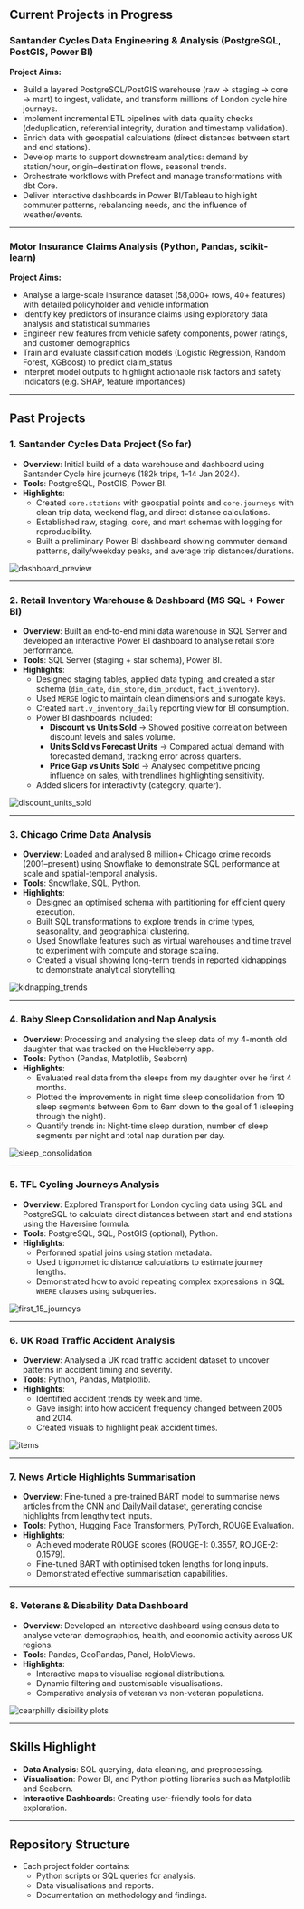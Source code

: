 ## Current Projects in Progress

### Santander Cycles Data Engineering & Analysis (PostgreSQL, PostGIS, Power BI)

**Project Aims:**
- Build a layered PostgreSQL/PostGIS warehouse (raw → staging → core → mart) to ingest, validate, and transform millions of London cycle hire journeys.
- Implement incremental ETL pipelines with data quality checks (deduplication, referential integrity, duration and timestamp validation).
- Enrich data with geospatial calculations (direct distances between start and end stations).
- Develop marts to support downstream analytics: demand by station/hour, origin–destination flows, seasonal trends.
- Orchestrate workflows with Prefect and manage transformations with dbt Core.
- Deliver interactive dashboards in Power BI/Tableau to highlight commuter patterns, rebalancing needs, and the influence of weather/events.

---

### Motor Insurance Claims Analysis (Python, Pandas, scikit-learn)

**Project Aims:**
- Analyse a large-scale insurance dataset (58,000+ rows, 40+ features) with detailed policyholder and vehicle information
- Identify key predictors of insurance claims using exploratory data analysis and statistical summaries
- Engineer new features from vehicle safety components, power ratings, and customer demographics
- Train and evaluate classification models (Logistic Regression, Random Forest, XGBoost) to predict claim_status
- Interpret model outputs to highlight actionable risk factors and safety indicators (e.g. SHAP, feature importances)


---

## Past Projects

### **1. Santander Cycles Data Project (So far)**  
- **Overview**: Initial build of a data warehouse and dashboard using Santander Cycle hire journeys (182k trips, 1–14 Jan 2024).  
- **Tools**: PostgreSQL, PostGIS, Power BI.  
- **Highlights**:  
  - Created `core.stations` with geospatial points and `core.journeys` with clean trip data, weekend flag, and direct distance calculations.  
  - Established raw, staging, core, and mart schemas with logging for reproducibility.  
  - Built a preliminary Power BI dashboard showing commuter demand patterns, daily/weekday peaks, and average trip distances/durations.  

![dashboard_preview](https://github.com/trow-land/Data-Science/blob/main/Santander%20Cycle%20Hire/dashboards/mvp_dashboard_png.png)

---

### **2. Retail Inventory Warehouse & Dashboard (MS SQL + Power BI)**  
- **Overview**: Built an end-to-end mini data warehouse in SQL Server and developed an interactive Power BI dashboard to analyse retail store performance.  
- **Tools**: SQL Server (staging + star schema), Power BI.  
- **Highlights**:  
  - Designed staging tables, applied data typing, and created a star schema (`dim_date`, `dim_store`, `dim_product`, `fact_inventory`).  
  - Used `MERGE` logic to maintain clean dimensions and surrogate keys.  
  - Created `mart.v_inventory_daily` reporting view for BI consumption.  
  - Power BI dashboards included:  
    - **Discount vs Units Sold** → Showed positive correlation between discount levels and sales volume.  
    - **Units Sold vs Forecast Units** → Compared actual demand with forecasted demand, tracking error across quarters.  
    - **Price Gap vs Units Sold** → Analysed competitive pricing influence on sales, with trendlines highlighting sensitivity.  
  - Added slicers for interactivity (category, quarter).  

![discount_units_sold](https://github.com/trow-land/Data-Science/blob/main/Retail%20Inventory%20Analysis/plots/units_sold_vs_forecast.gif)

---

### **3. Chicago Crime Data Analysis**  
- **Overview**: Loaded and analysed 8 million+ Chicago crime records (2001–present) using Snowflake to demonstrate SQL performance at scale and spatial-temporal analysis.  
- **Tools**: Snowflake, SQL, Python.  
- **Highlights**:  
  - Designed an optimised schema with partitioning for efficient query execution.  
  - Built SQL transformations to explore trends in crime types, seasonality, and geographical clustering.  
  - Used Snowflake features such as virtual warehouses and time travel to experiment with compute and storage scaling.  
  - Created a visual showing long-term trends in reported kidnappings to demonstrate analytical storytelling.

![kidnapping_trends](https://github.com/trow-land/Data-Science/blob/main/Chicago%20Crime%20Snowflake/images/Monthly_kidnappings.png)

---

### **4. Baby Sleep Consolidation and Nap Analysis**  
- **Overview**: Processing and analysing the sleep data of my 4-month old daughter that was tracked on the Huckleberry app.  
- **Tools**: Python (Pandas, Matplotlib, Seaborn)  
- **Highlights**:  
  - Evaluated real data from the sleeps from my daughter over he first 4 months.  
  - Plotted the improvements in night time sleep consolidation from 10 sleep segments between 6pm to 6am down to the goal of 1 (sleeping through the night).  
  - Quantify trends in: Night-time sleep duration, number of sleep segments per night and total nap duration per day.

![sleep_consolidation](https://github.com/trow-land/Data-Science/blob/main/Baby%20Sleep%20Consolidation%20and%20Nap%20Analysis/night_sleep_consolidation_with_smoothing.png)

---

### **5. TFL Cycling Journeys Analysis**  
- **Overview**: Explored Transport for London cycling data using SQL and PostgreSQL to calculate direct distances between start and end stations using the Haversine formula.  
- **Tools**: PostgreSQL, SQL, PostGIS (optional), Python.  
- **Highlights**:  
  - Performed spatial joins using station metadata.  
  - Used trigonometric distance calculations to estimate journey lengths.  
  - Demonstrated how to avoid repeating complex expressions in SQL `WHERE` clauses using subqueries.  

![first_15_journeys](https://github.com/trow-land/Data-Science/blob/main/TFL_cycling/images/first_15_journeys.png)

---

### **6. UK Road Traffic Accident Analysis**  
- **Overview**: Analysed a UK road traffic accident dataset to uncover patterns in accident timing and severity.  
- **Tools**: Python, Pandas, Matplotlib.  
- **Highlights**:  
  - Identified accident trends by week and time.  
  - Gave insight into how accident frequency changed between 2005 and 2014.  
  - Created visuals to highlight peak accident times.
 
![items](https://github.com/trow-land/Data-Science/blob/main/UK%20Traffic%20Accidents/images/time_of_day.png)

---

### **7. News Article Highlights Summarisation**  
- **Overview**: Fine-tuned a pre-trained BART model to summarise news articles from the CNN and DailyMail dataset, generating concise highlights from lengthy text inputs.  
- **Tools**: Python, Hugging Face Transformers, PyTorch, ROUGE Evaluation.  
- **Highlights**:  
  - Achieved moderate ROUGE scores (ROUGE-1: 0.3557, ROUGE-2: 0.1579).  
  - Fine-tuned BART with optimised token lengths for long inputs.  
  - Demonstrated effective summarisation capabilities.

---

### **8. Veterans & Disability Data Dashboard**  
- **Overview**: Developed an interactive dashboard using census data to analyse veteran demographics, health, and economic activity across UK regions.  
- **Tools**: Pandas, GeoPandas, Panel, HoloViews.  
- **Highlights**:  
  - Interactive maps to visualise regional distributions.  
  - Dynamic filtering and customisable visualisations.  
  - Comparative analysis of veteran vs non-veteran populations.

![cearphilly disibility plots](https://github.com/trow-land/Data-Science/blob/main/Royal%20British%20Legion%20Interactive%20Data%20Tool/images/caerphilly_disability.png)

---

## Skills Highlight
- **Data Analysis**: SQL querying, data cleaning, and preprocessing.  
- **Visualisation**: Power BI, and Python plotting libraries such as Matplotlib and Seaborn.  
- **Interactive Dashboards**: Creating user-friendly tools for data exploration.  

---

## Repository Structure
- Each project folder contains:  
  - Python scripts or SQL queries for analysis.  
  - Data visualisations and reports.  
  - Documentation on methodology and findings.  

